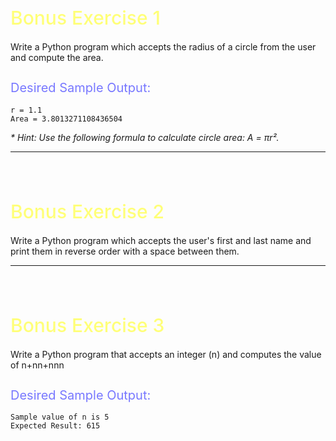 <style>
.heading1 {
    color: #ffff78;
    font-weight:500;
    font-size: 30px;
}
.heading2 {
    color: #7878ff;
    font-weight:400;
    font-size: 20px;
}
.space {
   padding-top: 35px;
}
</style>

<h1 class="heading1">
    Bonus Exercise 1
</h1>

Write a Python program which accepts the radius of a circle from the user and compute the area.

<h2 class="heading2">
    Desired Sample Output:
</h2>

    r = 1.1
    Area = 3.8013271108436504

   _* Hint: Use the following formula to calculate circle area: A = πr²._

---

<h1 class="heading1 space">
    Bonus Exercise 2
</h1>
Write a Python program which accepts the user's first and last name and print them in reverse order with a space between them.

---

<h1 class="heading1 space">
    Bonus Exercise 3
</h1>

Write a Python program that accepts an integer (n) and computes the value of n+nn+nnn

<h2 class="heading2">
    Desired Sample Output:
</h2>


    Sample value of n is 5
    Expected Result: 615

